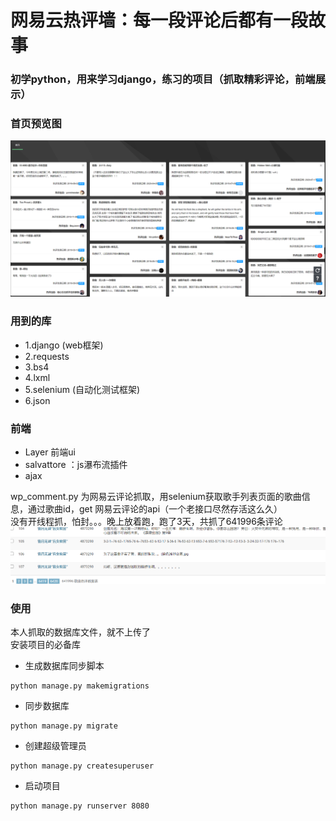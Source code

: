 网易云热评墙：每一段评论后都有一段故事
=====

### 初学python，用来学习django，练习的项目（抓取精彩评论，前端展示）

### 首页预览图
![](https://github.com/free-quan/wangyiyun/blob/master/static/images/index.png)

### 用到的库
* 1.django  (web框架)<br>
* 2.requests  <br>
* 3.bs4<br>
* 4.lxml<br/>
* 5.selenium  (自动化测试框架)<br>
* 6.json<br>
### 前端
* Layer 前端ui <br>
* salvattore ：js瀑布流插件<br>
* ajax  <br>


wp_comment.py 为网易云评论抓取，用selenium获取歌手列表页面的歌曲信息，通过歌曲id，get 网易云评论的api（一个老接口尽然存活这么久）<br>
没有开线程抓，怕封。。。晚上放着跑，跑了3天，共抓了641996条评论<br>
![](https://github.com/free-quan/wangyiyun/blob/master/static/images/20200910025542.png)

### 使用
本人抓取的数据库文件，就不上传了<br>
安装项目的必备库<br>
* 生成数据库同步脚本
```
python manage.py makemigrations
```
* 同步数据库
```
python manage.py migrate
```
* 创建超级管理员
```
python manage.py createsuperuser
```
* 启动项目
```
python manage.py runserver 8080
```

